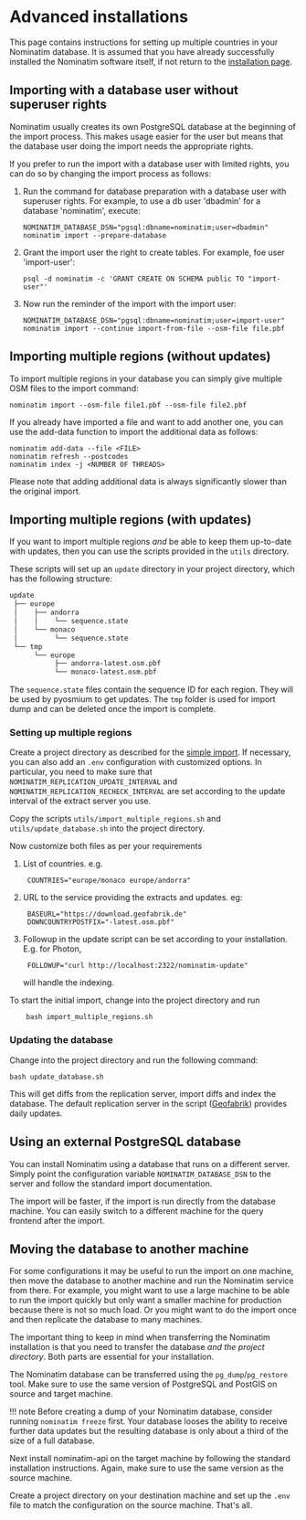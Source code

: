# Advanced installations

This page contains instructions for setting up multiple countries in 
your Nominatim database. It is assumed that you have already successfully
installed the Nominatim software itself, if not return to the 
[installation page](Installation.md).

## Importing with a database user without superuser rights

Nominatim usually creates its own PostgreSQL database at the beginning of the
import process. This makes usage easier for the user but means that the
database user doing the import needs the appropriate rights.

If you prefer to run the import with a database user with limited rights,
you can do so by changing the import process as follows:

1. Run the command for database preparation with a database user with
   superuser rights. For example, to use a db user 'dbadmin' for a
   database 'nominatim', execute:

   ```
   NOMINATIM_DATABASE_DSN="pgsql:dbname=nominatim;user=dbadmin" nominatim import --prepare-database
   ```

2. Grant the import user the right to create tables. For example, foe user 'import-user':

   ```
   psql -d nominatim -c 'GRANT CREATE ON SCHEMA public TO "import-user"'
   ```

3. Now run the reminder of the import with the import user:

   ```
   NOMINATIM_DATABASE_DSN="pgsql:dbname=nominatim;user=import-user" nominatim import --continue import-from-file --osm-file file.pbf
   ```

## Importing multiple regions (without updates)

To import multiple regions in your database you can simply give multiple
OSM files to the import command:

```
nominatim import --osm-file file1.pbf --osm-file file2.pbf
```

If you already have imported a file and want to add another one, you can
use the add-data function to import the additional data as follows:

```
nominatim add-data --file <FILE>
nominatim refresh --postcodes
nominatim index -j <NUMBER OF THREADS>
```

Please note that adding additional data is always significantly slower than
the original import.

## Importing multiple regions (with updates)

If you want to import multiple regions _and_ be able to keep them up-to-date
with updates, then you can use the scripts provided in the `utils` directory.

These scripts will set up an `update` directory in your project directory,
which has the following structure:

```bash
update
 ├── europe
 │    ├── andorra
 │    │    └── sequence.state
 │    └── monaco
 │         └── sequence.state
 └── tmp
      └── europe
           ├── andorra-latest.osm.pbf
           └── monaco-latest.osm.pbf

```

The `sequence.state` files contain the sequence ID for each region. They will
be used by pyosmium to get updates. The `tmp` folder is used for import dump and
can be deleted once the import is complete.


### Setting up multiple regions

Create a project directory as described for the
[simple import](Import.md#creating-the-project-directory). If necessary,
you can also add an `.env` configuration with customized options. In particular,
you need to make sure that `NOMINATIM_REPLICATION_UPDATE_INTERVAL` and
`NOMINATIM_REPLICATION_RECHECK_INTERVAL` are set according to the update
interval of the extract server you use.

Copy the scripts `utils/import_multiple_regions.sh` and `utils/update_database.sh`
into the project directory.

Now customize both files as per your requirements

1. List of countries. e.g.

        COUNTRIES="europe/monaco europe/andorra"

2. URL to the service providing the extracts and updates. eg:

        BASEURL="https://download.geofabrik.de"
        DOWNCOUNTRYPOSTFIX="-latest.osm.pbf"

5. Followup in the update script can be set according to your installation.
   E.g. for Photon,

        FOLLOWUP="curl http://localhost:2322/nominatim-update"

    will handle the indexing.


To start the initial import, change into the project directory and run

```
    bash import_multiple_regions.sh
```

### Updating the database

Change into the project directory and run the following command:

    bash update_database.sh

This will get diffs from the replication server, import diffs and index
the database. The default replication server in the
script ([Geofabrik](https://download.geofabrik.de)) provides daily updates.

## Using an external PostgreSQL database

You can install Nominatim using a database that runs on a different server.
Simply point the configuration variable `NOMINATIM_DATABASE_DSN` to the
server and follow the standard import documentation.

The import will be faster, if the import is run directly from the database
machine. You can easily switch to a different machine for the query frontend
after the import.

## Moving the database to another machine

For some configurations it may be useful to run the import on one machine, then
move the database to another machine and run the Nominatim service from there.
For example, you might want to use a large machine to be able to run the import
quickly but only want a smaller machine for production because there is not so
much load. Or you might want to do the import once and then replicate the
database to many machines.

The important thing to keep in mind when transferring the Nominatim installation
is that you need to transfer the database _and the project directory_. Both
parts are essential for your installation.

The Nominatim database can be transferred using the `pg_dump`/`pg_restore` tool.
Make sure to use the same version of PostgreSQL and PostGIS on source and
target machine.

!!! note
    Before creating a dump of your Nominatim database, consider running
    `nominatim freeze` first. Your database looses the ability to receive further
    data updates but the resulting database is only about a third of the size
    of a full database.

Next install nominatim-api on the target machine by following the standard
installation instructions. Again, make sure to use the same version as the
source machine.

Create a project directory on your destination machine and set up the `.env`
file to match the configuration on the source machine. That's all.
